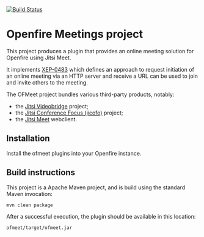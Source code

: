 [![Build Status](https://github.com/igniterealtime/openfire-ofmeet-plugin/workflows/Java%20CI/badge.svg)](https://github.com/igniterealtime/openfire-ofmeet-plugin/actions)

Openfire Meetings project
=========================

This project produces a plugin that provides an online meeting solution for Openfire using Jitsi Meet.

It implements [XEP-0483](https://xmpp.org/extensions/xep-0483.html) which defines an approach to request initiation of an online meeting via an HTTP server and receive a URL can be used to join and invite others to the meeting.

The OFMeet project bundles various third-party products, notably:
- the [Jitsi Videobridge](https://github.com/jitsi/jitsi-videobridge) project;
- the [Jitsi Conference Focus (jicofo)](https://github.com/jitsi/jicofo) project; 
- the [Jitsi Meet](https://github.com/jitsi/jitsi-meet) webclient.

Installation
------------
Install the ofmeet plugins into your Openfire instance.

Build instructions
------------------

This project is a Apache Maven project, and is build using the standard Maven invocation:

    mvn clean package

After a successful execution, the plugin should be available in this location:

    ofmeet/target/ofmeet.jar
